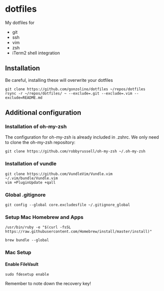 # dotfiles

My dotfiles for

* git
* ssh
* vim
* zsh
* iTerm2 shell integration

## Installation

Be careful, installing these will overwrite your dotfiles

```shell
git clone https://github.com/gonzolino/dotfiles ~/repos/dotfiles
rsync -r ~/repos/dotfiles/ ~ --exclude=.git --exclude=.vim --exclude=README.md
```

## Additional configuration

### Installation of oh-my-zsh

The configuration for oh-my-zsh is already included in .zshrc.
We only need to clone the oh-my-zsh repository:

```shell
git clone https://github.com/robbyrussell/oh-my-zsh ~/.oh-my-zsh
```

### Installation of vundle

```shell
git clone https://github.com/VundleVim/Vundle.vim ~/.vim/bundle/Vundle.vim
vim +PluginUpdate +qall
```

### Global .gitignore

```shell
git config --global core.excludesfile ~/.gitignore_global
```

### Setup Mac Homebrew and Apps

```shell
/usr/bin/ruby -e "$(curl -fsSL https://raw.githubusercontent.com/Homebrew/install/master/install)"

brew bundle --global
```

### Mac Setup

#### Enable FileVault

```shell
sudo fdesetup enable
```

Remember to note down the recovery key!
